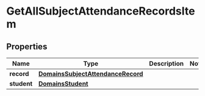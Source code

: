 
# GetAllSubjectAttendanceRecordsItem

## Properties
| Name | Type | Description | Notes |
| ------------ | ------------- | ------------- | ------------- |
| **record** | [**DomainsSubjectAttendanceRecord**](DomainsSubjectAttendanceRecord.md) |  |  |
| **student** | [**DomainsStudent**](DomainsStudent.md) |  |  |




